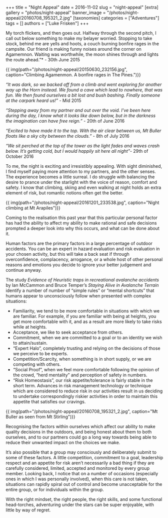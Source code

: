 +++
title = "Night Appeal"
date = 2016-11-02
slug = "night-appeal"
[extra]
gallery = "photos/night-appeal"
banner_image = "/photos/night-appeal/20160708_195321_2.jpg"
[taxonomies]
categories = ["Adventures"]
tags = []
authors = ["Luke Frisken"]
+++

My torch flickers, and then goes out. Halfway through the second pitch,
I call out below something to make my belayer worried. Stopping to take
stock, behind me are yells and hoots, a couch burning bonfire rages in
the campsite. Our friend is making funny noises around the corner on
Agamemnon. Waiting was worthwhile, the moon shines through and lights
the route ahead.”* - 30th June 2015

{{ img(path="/photos/night-appeal/20150630_232156.jpg", caption="Climbing Agamenmon. A bonfire rages in The
Pines.")}}

*“It was dark, so we backed off from a climb and went exploring for
another way up the Horn instead. We found a cave which lead to nowhere,
that was fun. We then found ourselves a bit lost and bush bashing.
Finally someone at the carpark heard us\!”* - Mid 2015

*“Stepping away from my partner and out over the void. I've been here
during the day, I know what it looks like down below, but in the
darkness the imagination can have free reign.”* - 20th of June 2016

*“Excited to have made it to the top. With the air clear between us, Mt
Buller floats like a sky city between the clouds.”* - 8th of July 2016

*“We sit perched at the top of the tower as the light fades and waves
crash below. It’s getting cold, but I would happily sit here all
night”*- 29th of October 2016

To me, the night is exciting and irresistibly appealing. With sight
diminished, I find myself paying more attention to my partners, and the
other senses. The experience becomes a little surreal. I do struggle
with balancing the desire to prance under the starlight with the voice
of reason, comfort and safety. I know that climbing, skiing and even
walking at night holds an extra element of risk, but romantic notions
often get the better.

{{ img(path="/photos/night-appeal/20161201_233538.jpg", caption="Night climbing at Mt
Arapiles")}}

Coming to the realisation this past year that this particular personal
factor has had the ability to affect my ability to make rational and
safe decisions prompted a deeper look into why this occurs, and what can
be done about it.

Human factors are the primary factors in a large percentage of outdoor
accidents. You can be an expert in hazard evaluation and risk evaluation
in your chosen activity, but this will take a back seat if through
overconfidence, complacency, arrogance, or a whole host of other
personal reasons and emotions you decide to ignore your better judgement
and continue anyway.

The study *Evidence of Heuristic traps in recreational avalanche
accidents* by Ian McCammon and Bruce Temper’s *Staying Alive in
Avalanche Terrain* identify a number of number of “simple rules” or
“mental shortcuts” that humans appear to unconsciously follow when
presented with complex situations:

  - Familiarity, we tend to be more comfortable in situations with which
    we are familiar. For example, if you are familiar with being at
    heights, you get more comfortable with it, and as a result are more
    likely to take risks while at heights.
  - Acceptance, we like to seek acceptance from others.
  - Commitment, when we are committed to a goal or to an identity we
    wish to attain/sustain.
  - “Expert Halo”, completely trusting and relying on the decisions of
    those we perceive to be experts.
  - Competition/Scarcity, when something is in short supply, or we are
    competing with others.
  - “Social Proof”, when we feel more comfortable following the opinion
    of the crowd, “herd mentality” and perception of safety in numbers.
  - “Risk Homeostasis”, our risk appetite/tolerance is fairly stable in
    the short term. Advances in risk management technology or technique
    which are considered to reduce risk in our activities result in us
    deciding to undertake correspondingly riskier activities in order to
    maintain this appetite that satisfies our cravings.

{{ img(path="/photos/night-appeal/20160708_195321_2.jpg", caption="Mt Buller as seen from Mt
Stirling")}}

Recognising the factors within ourselves which affect our ability to
make quality decisions in the outdoors, and being honest about them to
both ourselves, and to our partners could go a long way towards being
able to reduce their unwanted impact on the choices we make.

It’s also possible that a group may consciously and deliberately submit
to some of these factors. A little competition, commitment to a goal,
leadership respect and an appetite for risk aren’t necessarily a bad
thing if they are carefully considered, limited, accepted and monitored
by every group member. Looking back, I notice that on a number of
occasions (especially ones in which I was personally involved), when
this care is not taken, situations can rapidly spiral out of control and
become unacceptable for the entire group, or for individuals within the
group.

With the right mindset, the right people, the right skills, and some
functional head-torches, adventuring under the stars can be super
enjoyable, with little by way of regret.
